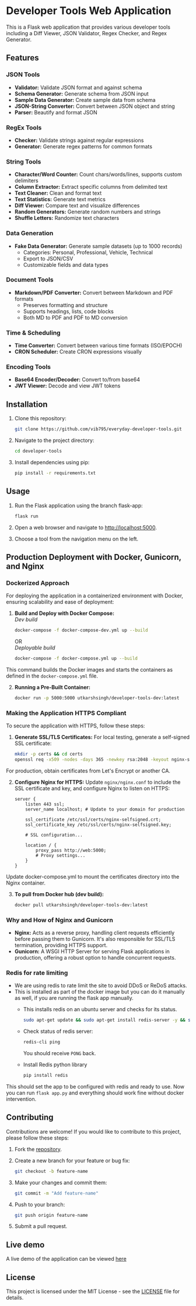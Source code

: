 # Developer Tools Web Application

This is a Flask web application that provides various developer tools including a Diff Viewer, JSON Validator, Regex Checker, and Regex Generator.

## Features

### JSON Tools
- **Validator:** Validate JSON format and against schema
- **Schema Generator:** Generate schema from JSON input
- **Sample Data Generator:** Create sample data from schema
- **JSON-String Converter:** Convert between JSON object and string
- **Parser:** Beautify and format JSON

### RegEx Tools
- **Checker:** Validate strings against regular expressions
- **Generator:** Generate regex patterns for common formats

### String Tools
- **Character/Word Counter:** Count chars/words/lines, supports custom delimiters
- **Column Extractor:** Extract specific columns from delimited text
- **Text Cleaner:** Clean and format text
- **Text Statistics:** Generate text metrics
- **Diff Viewer:** Compare text and visualize differences
- **Random Generators:** Generate random numbers and strings
- **Shuffle Letters:** Randomize text characters

### Data Generation
- **Fake Data Generator:** Generate sample datasets (up to 1000 records)
  - Categories: Personal, Professional, Vehicle, Technical
  - Export to JSON/CSV
  - Customizable fields and data types

### Document Tools
- **Markdown/PDF Converter:** Convert between Markdown and PDF formats
  - Preserves formatting and structure
  - Supports headings, lists, code blocks
  - Both MD to PDF and PDF to MD conversion

### Time & Scheduling
- **Time Converter:** Convert between various time formats (ISO/EPOCH)
- **CRON Scheduler:** Create CRON expressions visually

### Encoding Tools
- **Base64 Encoder/Decoder:** Convert to/from base64
- **JWT Viewer:** Decode and view JWT tokens

## Installation

1. Clone this repository:

    ```bash
    git clone https://github.com/vib795/everyday-developer-tools.git
    ```

2. Navigate to the project directory:

    ```bash
    cd developer-tools
    ```

3. Install dependencies using pip:

    ```bash
    pip install -r requirements.txt
    ```

## Usage

1. Run the Flask application using the branch flask-app:

    ```bash
    flask run
    ```

2. Open a web browser and navigate to [http://localhost:5000](http://localhost:5000).

3. Choose a tool from the navigation menu on the left.

## Production Deployment with Docker, Gunicorn, and Nginx
### Dockerized Approach
For deploying the application in a containerized environment with Docker, ensuring scalability and ease of deployment:

1. **Build and Deploy with Docker Compose:** 
    <br/>_Dev build_
    ```bash
    docker-compose -f docker-compose-dev.yml up --build
    ```
    OR
    <br/> _Deployable build_
    ```bash
    docker-compose -f docker-compose.yml up --build
    ``` 
    
This command builds the Docker images and starts the containers as defined in the `docker-compose.yml` file.

2. **Running a Pre-Built Container:**
    ```bash
    docker run -p 5000:5000 utkarshsingh/developer-tools-dev:latest
    ```

### Making the Application HTTPS Compliant
To secure the application with HTTPS, follow these steps:

1. **Generate SSL/TLS Certificates:**
For local testing, generate a self-signed SSL certificate:
    ```bash
    mkdir -p certs && cd certs
    openssl req -x509 -nodes -days 365 -newkey rsa:2048 -keyout nginx-selfsigned.key -out nginx-selfsigned.crt
    ```

For production, obtain certificates from Let's Encrypt or another CA.

2. **Configure Nginx for HTTPS:**
Update `nginx/nginx.conf` to include the SSL certificate and key, and configure Nginx to listen on HTTPS:
    ```nginx
    server {
        listen 443 ssl;
        server_name localhost; # Update to your domain for production

        ssl_certificate /etc/ssl/certs/nginx-selfsigned.crt;
        ssl_certificate_key /etc/ssl/certs/nginx-selfsigned.key;

        # SSL configuration...

        location / {
            proxy_pass http://web:5000;
            # Proxy settings...
        }
    }
    ```
Update docker-compose.yml to mount the certificates directory into the Nginx container.

3. **To pull from Docker hub (dev build):**
    ```bash
    docker pull utkarshsingh/developer-tools-dev:latest
    ```

### Why and How of Nginx and Gunicorn
- **Nginx:** Acts as a reverse proxy, handling client requests efficiently before passing them to Gunicorn. It's also responsible for SSL/TLS termination, providing HTTPS support.
- **Gunicorn:** A WSGI HTTP Server for serving Flask applications in production, offering a robust option to handle concurrent requests.

### Redis for rate limiting
- We are using redis to rate limit the site to avoid DDoS or ReDoS attacks.
- This is installed as part of the docker image but you can do it manually as well, if you are running the flask app manually.
    - This installs redis on an ubuntu server and checks for its status.   
        ```bash 
        sudo apt-get update && sudo apt-get install redis-server -y && sudo systemctl status redis
        ```
    
    - Check status of redis server:
        ```bash
        redis-cli ping
        ```
        You should receive `PONG` back.
    - Install Redis python library
        ```bash
        pip install redis
        ```
    
This should set the app to be configured with redis and ready to use. Now you can run `flask app.py` and everything should work fine without docker intervention.


## Contributing

Contributions are welcome! If you would like to contribute to this project, please follow these steps:

1. Fork the [repository](https://github.com/vib795/everyday-developer-tools.git).

2. Create a new branch for your feature or bug fix:

    ```bash
    git checkout -b feature-name
    ```

3. Make your changes and commit them:

    ```bash
    git commit -m "Add feature-name"
    ```

4. Push to your branch:

    ```bash
    git push origin feature-name
    ```

5. Submit a pull request.

## Live demo
A live demo of the application can be viewed <a href="https://utkarshsingh0609.pythonanywhere.com/" target="_blank">here</a>

## License

This project is licensed under the MIT License - see the [LICENSE](LICENSE) file for details.
